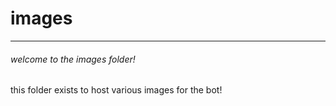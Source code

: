 # images
---

###### welcome to the images folder!
this folder exists to host various images for the bot!
